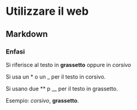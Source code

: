 # Utilizzare il web

## Markdown

### Enfasi

Si riferisce al testo in **grassetto** oppure in *corsivo*

Si usa un \* o un \_ per il testo in corsivo.

Si usano due \*\* p \_\_ per il testo in grassetto.

Esempio: *corsivo*, __grassetto__.
